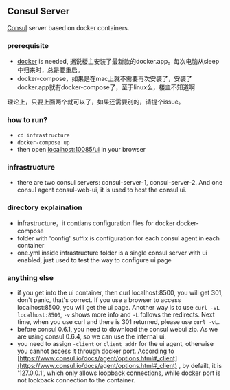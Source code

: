 Consul Server
------------------

[Consul](https://www.consul.io) server based on docker containers.

### prerequisite
* [docker](https://www.docker.com/products/docker) is needed, 据说楼主安装了最新款的docker.app。每次电脑从sleep中归来时，总是要重启。
* docker-compose，如果是在mac上就不需要再次安装了，安装了docker.app就有docker-compose了，至于linux么，楼主不知道啊

理论上，只要上面两个就可以了，如果还需要别的，请提个issue。

### how to run?
* `cd infrastructure`
* `docker-compose up`
* then open [localhost:10085/ui](localhost:10085/ui) in your browser

### infrastructure
* there are two consul servers: consul-server-1, consul-server-2. And one consul agent consul-web-ui, it is used to host the consul ui.

### directory explaination
* infrastructure，it contians configuration files for docker docker-compose
* folder with 'config' suffix is configuration for each consul agent in each container
* one.yml inside infrastructure folder is a single consul server with ui enabled, just used to test the way to configure ui page

### anything else
* if you get into the ui container, then curl localhost:8500, you will get 301, don't panic, that's correct. If you use a browser to access localhost:8500, you will get the ui page. Another way is to use `curl -vL localhost:8500`, `-v` shows more info and `-L` follows the redirects. Next time, when you use curl and there is 301 returned, please use `curl -vL`.
* before consul 0.6.1, you need to download the consul webui zip. As we are using consul 0.6.4, so we can use the internal ui.
* you need to assign `-client` or `client_addr` for the ui agent, otherwise you cannot access it through docker port. According to [https://www.consul.io/docs/agent/options.html#_client](https://www.consul.io/docs/agent/options.html#_client) , by defailt, it is '127.0.0.1', which only allows loopback connections, while docker port is not lookback connection to the container.
